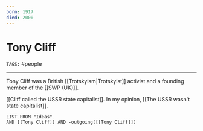 ```yaml
---
born: 1917
died: 2000
---
```

# Tony Cliff
`TAGS:` #people 

---
Tony Cliff was a British [[Trotskyism|Trotskyist]] activist and a founding member of the [[SWP (UK)]]. 

[[Cliff called the USSR state capitalist]]. In my opinion, [[The USSR wasn't state capitalist]]. 

```dataview
LIST FROM "Ideas"
AND [[Tony Cliff]] AND -outgoing([[Tony Cliff]])
```